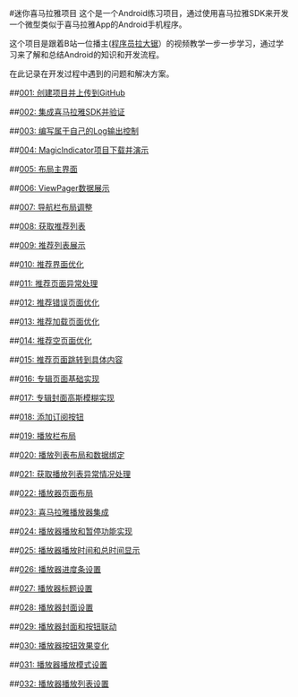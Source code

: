 #迷你喜马拉雅项目
这个是一个Android练习项目，通过使用喜马拉雅SDK来开发一个微型类似于喜马拉雅App的Android手机程序。

这个项目是跟着B站一位播主([程序员拉大锯](https://space.bilibili.com/44272436/)）的视频教学一步一步学习，通过学习来了解和总结Android的知识和开发流程。

在此记录在开发过程中遇到的问题和解决方案。

##[001: 创建项目并上传到GitHub](./doc/001-CreateProjectAndUploadToGitHub.md)

##[002: 集成喜马拉雅SDK并验证](./doc/002-IntegrateSDKAndVerify.md)

##[003: 编写属于自己的Log输出控制](./doc/003-LogUtil.md)

##[004: MagicIndicator项目下载并演示](./doc/004-MagicIndicatorDemo.md)

##[005: 布局主界面](./doc/005-MainActivityLayoout.md)

##[006: ViewPager数据展示](./doc/006-ViewPagerDataDisplay.md)

##[007: 导航栏布局调整](./doc/007-NavigationAdjust.md)

##[008: 获取推荐列表](./doc/008-RetrieveRecommendData.md)

##[009: 推荐列表展示](./doc/009-RecommendDataDisplay.md)

##[010: 推荐界面优化](./doc/010-RecommendUITunning.md)

##[011: 推荐页面异常处理](./doc/011-RecommendExceptionHandle.md)

##[012: 推荐错误页面优化](./doc/012-RecommendErrorUITunning.md)

##[013: 推荐加载页面优化](./doc/013-RecommendLoadingUITunning.md)

##[014: 推荐空页面优化](./doc/014-RecommendEmptyUITunning.md)

##[015: 推荐页面跳转到具体内容](./doc/015-RecommendJumpToDetail.md)

##[016: 专辑页面基础实现](./doc/016-AlbumDetailBasicImpliment.md)

##[017: 专辑封面高斯模糊实现](./doc/017-AlbumDetailCoverGaussianBlur.md)

##[018: 添加订阅按钮](./doc/018-AlbumDetailSubscriptionButton.md)

##[019: 播放栏布局](./doc/019-AlbumDetailPlayBarLayout.md)

##[020: 播放列表布局和数据绑定](./doc/020-AlbumDetailPlayListLayout.md)

##[021: 获取播放列表异常情况处理](./doc/021-AlbumDetailExceptionHandle.md)

##[022: 播放器页面布局](./doc/022-TrackPlayerLayout.md)

##[023: 喜马拉雅播放器集成](./doc/023-XmPlayerSDKIntegration.md)

##[024: 播放器播放和暂停功能实现](./doc/024-TrackPlayAndPauseImpliment.md)

##[025: 播放器播放时间和总时间显示](./doc/025-TrackPlayTotalDurationAndSeekBar.md)

##[026: 播放器进度条设置](./doc/026-TrackPlayTotalDuration.md)

##[027: 播放器标题设置](./doc/027-TrackPlayTitleUpdate.md)

##[028: 播放器封面设置](./doc/028-TrackPlayCoverUpdate.md)

##[029: 播放器封面和按钮联动](./doc/029-TrackPlayCoverButtonLinkage.md)

##[030: 播放器按钮效果变化](./doc/030-TrackPlayButtonEffectChange.md)

##[031: 播放器播放模式设置](./doc/031-TrackPlayModeSetting.md)

##[032: 播放器播放列表设置](./doc/032-TrackPlayListSetting.md)